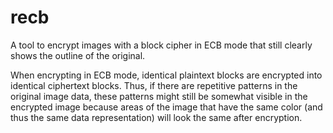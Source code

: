 # recb
 A tool to encrypt images with a block cipher in ECB mode that still clearly shows the outline of the original. 
 
 When encrypting in ECB mode, identical plaintext blocks are encrypted into identical ciphertext blocks. Thus, if there are repetitive patterns in the original image data, these patterns might still be somewhat visible in the encrypted image because areas of the image that have the same color (and thus the same data representation) will look the same after encryption.

